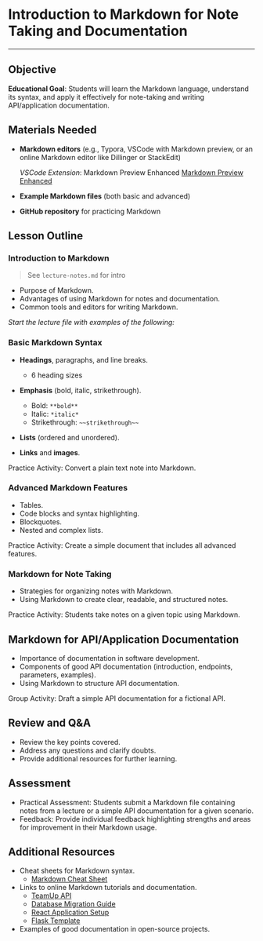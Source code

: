 # Introduction to Markdown for Note Taking and Documentation

---

## Objective
**Educational Goal**: Students will learn the Markdown language, understand its syntax, and apply it effectively for note-taking and writing API/application documentation.

## Materials Needed
- **Markdown editors** (e.g., Typora, VSCode with Markdown preview, or an online Markdown editor like Dillinger or StackEdit)

    *VSCode Extension*: Markdown Preview Enhanced
    [Markdown Preview Enhanced](https://marketplace.visualstudio.com/items?itemName=shd101wyy.markdown-preview-enhanced)

- **Example Markdown files** (both basic and advanced)
- **GitHub repository** for practicing Markdown

## Lesson Outline

### Introduction to Markdown
> See `lecture-notes.md` for intro
- Purpose of Markdown.
- Advantages of using Markdown for notes and documentation.
- Common tools and editors for writing Markdown.

*Start the lecture file with examples of the following:*

### Basic Markdown Syntax

- **Headings**, paragraphs, and line breaks.
    - 6 heading sizes
- **Emphasis** (bold, italic, strikethrough).
    - Bold: `**bold**`
    - Italic: `*italic*`
    - Strikethrough: `~~strikethrough~~`
    
- **Lists** (ordered and unordered).
- **Links** and **images**.

Practice Activity: Convert a plain text note into Markdown.

### Advanced Markdown Features

- Tables.
- Code blocks and syntax highlighting.
- Blockquotes.
- Nested and complex lists.

Practice Activity: Create a simple document that includes all advanced features.

### Markdown for Note Taking 

- Strategies for organizing notes with Markdown.
- Using Markdown to create clear, readable, and structured notes.

Practice Activity: Students take notes on a given topic using Markdown.

## Markdown for API/Application Documentation 

- Importance of documentation in software development.
- Components of good API documentation (introduction, endpoints, parameters, examples).
- Using Markdown to structure API documentation.

Group Activity: Draft a simple API documentation for a fictional API.

## Review and Q&A

- Review the key points covered.
- Address any questions and clarify doubts.
- Provide additional resources for further learning.

## Assessment
- Practical Assessment: Students submit a Markdown file containing notes from a lecture or a simple API documentation for a given scenario.
- Feedback: Provide individual feedback highlighting strengths and areas for improvement in their Markdown usage.

## Additional Resources
- Cheat sheets for Markdown syntax. 
    - [Markdown Cheat Sheet](https://www.markdownguide.org/cheat-sheet/)
- Links to online Markdown tutorials and documentation.
    - [TeamUp API](https://github.com/traviicii/CO.LAB23-backend)
    - [Database Migration Guide](https://github.com/traviicii/sql-database-migration-guide)
    - [React Application Setup](https://github.com/traviicii/kekambas-react-intro)
    - [Flask Template](https://github.com/traviicii/flask_template)
- Examples of good documentation in open-source projects.
